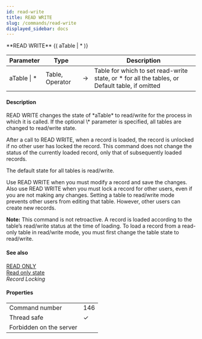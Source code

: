 ```yaml
---
id: read-write
title: READ WRITE
slug: /commands/read-write
displayed_sidebar: docs
---
```


<!--REF #_command_.READ WRITE.Syntax-->**READ WRITE** {( aTable | * )}<!-- END REF-->
<!--REF #_command_.READ WRITE.Params-->
| Parameter | Type |  | Description |
| --- | --- | --- | --- |
| aTable &#124; * | Table, Operator | &#8594;  | Table for which to set read-write state, or * for all the tables, or Default table, if omitted |

<!-- END REF-->

#### Description 

<!--REF #_command_.READ WRITE.Summary-->READ WRITE changes the state of *aTable* to read/write for the process in which it is called.<!-- END REF--> If the optional \* parameter is specified, all tables are changed to read/write state.

After a call to READ WRITE, when a record is loaded, the record is unlocked if no other user has locked the record. This command does not change the status of the currently loaded record, only that of subsequently loaded records.

The default state for all tables is read/write.

Use READ WRITE when you must modify a record and save the changes. Also use READ WRITE when you must lock a record for other users, even if you are not making any changes. Setting a table to read/write mode prevents other users from editing that table. However, other users can create new records.

**Note:** This command is not retroactive. A record is loaded according to the table’s read/write status at the time of loading. To load a record from a read-only table in read/write mode, you must first change the table state to read/write.

#### See also 

[READ ONLY](read-only.md)  
[Read only state](read-only-state.md)  
*Record Locking*  

#### Properties
|  |  |
| --- | --- |
| Command number | 146 |
| Thread safe | &check; |
| Forbidden on the server ||


